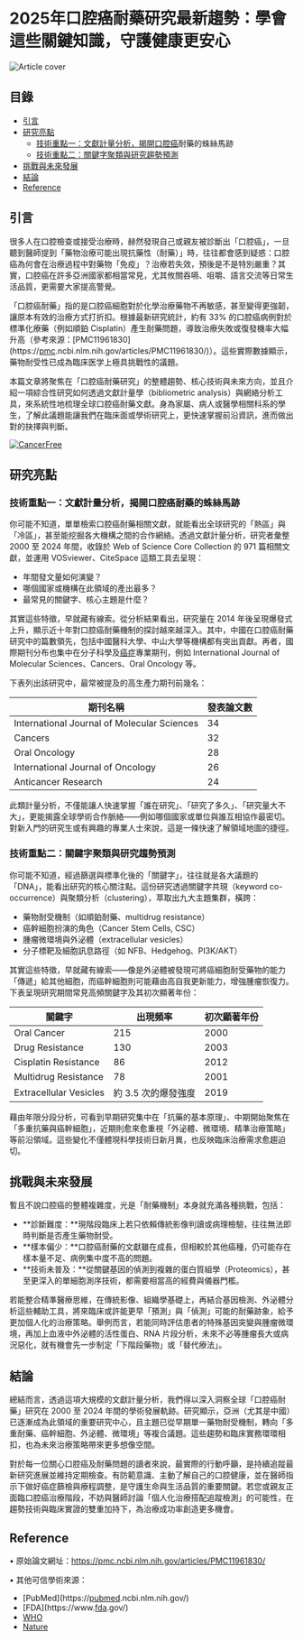 # 2025年口腔癌耐藥研究最新趨勢：學會這些關鍵知識，守護健康更安心
![Article cover](https://i.imgur.com/ZgaEpe5.png)

## 目錄

* [引言](#introduction)
* [研究亮點](#highlights)
   * [技術重點一：文獻計量分析，揭開<a href="https://fightoscc.org">口腔癌</a>耐藥的蛛絲馬跡](#tech1)
   * [技術重點二：關鍵字聚類與研究趨勢預測](#tech2)
* [挑戰與未來發展](#future-work)
* [結論](#conclusion)
* [Reference](#reference)

## 引言

很多人在口腔檢查或接受治療時，赫然發現自己或親友被診斷出「口腔癌」，一旦聽到醫師提到「藥物治療可能出現抗藥性（耐藥）」時，往往都會感到疑惑：口腔癌為何會在治療過程中對藥物「免疫」？治療若失效，預後是不是特別嚴重？其實，口腔癌在許多亞洲國家都相當常見，尤其攸關吞嚥、咀嚼、語言交流等日常生活品質，更需要大家提高警覺。

「口腔癌耐藥」指的是口腔癌細胞對於化學治療藥物不再敏感，甚至變得更強韌，讓原本有效的治療方式打折扣。根據最新研究統計，約有 33% 的口腔癌病例對於標準化療藥（例如順鉑 Cisplatin）產生耐藥問題，導致治療失敗或復發機率大幅升高（參考來源：[PMC11961830](https://<a href="https://pmc.ncbi.nlm.nih.gov/">pmc</a>.ncbi.nlm.nih.gov/articles/PMC11961830/)）。這些實際數據顯示，藥物耐受性已成為臨床医学上極具挑戰性的議題。

本篇文章將聚焦在「口腔癌耐藥研究」的整體趨勢、核心技術與未來方向，並且介紹一項綜合性研究如何透過文獻計量學（bibliometric analysis）與網絡分析工具，來系統性地梳理全球口腔癌耐藥文獻。身為家屬、病人或醫學相關科系的學生，了解此議題能讓我們在臨床面或學術研究上，更快速掌握前沿資訊，進而做出對的抉擇與判斷。

[![CancerFree](https://drive.google.com/uc?export=view&id=1ckHhFxz-ofx6nezixUb8LtNpm5w3AwK7)](https://cancerfree.io)
## 研究亮點

### 技術重點一：文獻計量分析，揭開口腔癌耐藥的蛛絲馬跡

你可能不知道，單單檢索口腔癌耐藥相關文獻，就能看出全球研究的「熱區」與「冷區」，甚至能挖掘各大機構之間的合作網絡。透過文獻計量分析，研究者彙整 2000 至 2024 年間，收錄於 Web of Science Core Collection 的 971 篇相關文獻，並運用 VOSviewer、CiteSpace 這類工具去呈現：

* 年間發文量如何演變？
* 哪個國家或機構在此領域的產出最多？
* 最常見的關鍵字、核心主題是什麼？

其實這些特徵，早就藏有線索。從分析結果看出，研究量在 2014 年後呈現爆發式上升，顯示近十年對口腔癌耐藥機制的探討越來越深入。其中，中國在口腔癌耐藥研究中的篇數領先，包括中國醫科大學、中山大學等機構都有突出貢獻。再者，國際期刊分布也集中在分子科學及<a href="https://cancerfree.io/">癌症</a>專業期刊，例如 International Journal of Molecular Sciences、Cancers、Oral Oncology 等。

下表列出該研究中，最常被提及的高生產力期刊前幾名：

| 期刊名稱                                        | 發表論文數 |
| ------------------------------------------- | ----- |
| International Journal of Molecular Sciences | 34    |
| Cancers                                     | 32    |
| Oral Oncology                               | 28    |
| International Journal of Oncology           | 26    |
| Anticancer Research                         | 24    |

此類計量分析，不僅能讓人快速掌握「誰在研究」、「研究了多久」、「研究量大不大」，更能揭露全球學術合作脈絡——例如哪個國家或單位與誰互相協作最密切。對新入門的研究生或有興趣的專業人士來說，這是一條快速了解領域地圖的捷徑。

### 技術重點二：關鍵字聚類與研究趨勢預測

你可能不知道，經過篩選與標準化後的「關鍵字」，往往就是各大議題的「DNA」，能看出研究的核心關注點。這份研究透過關鍵字共現（keyword co-occurrence）與聚類分析（clustering），萃取出九大主題集群，橫跨：

* 藥物耐受機制（如順鉑耐藥、multidrug resistance）
* 癌幹細胞扮演的角色（Cancer Stem Cells, CSC）
* 腫瘤微環境與外泌體（extracellular vesicles）
* 分子標靶及細胞訊息路徑（如 NFB、Hedgehog、PI3K/AKT）

其實這些特徵，早就藏有線索——像是外泌體被發現可將癌細胞耐受藥物的能力「傳遞」給其他細胞，而癌幹細胞則可能藉由高自我更新能力，增強腫瘤恢復力。下表呈現研究期間常見高頻關鍵字及其初次顯著年份：

| 關鍵字                    | 出現頻率         | 初次顯著年份 |
| ---------------------- | ------------ | ------ |
| Oral Cancer            | 215          | 2000   |
| Drug Resistance        | 130          | 2003   |
| Cisplatin Resistance   | 86           | 2012   |
| Multidrug Resistance   | 78           | 2001   |
| Extracellular Vesicles | 約 3.5 次的爆發強度 | 2019   |

藉由年限分段分析，可看到早期研究集中在「抗藥的基本原理」、中期開始聚焦在「多重抗藥與癌幹細胞」，近期則愈來愈重視「外泌體、微環境、精準治療策略」等前沿領域。這些變化不僅體現科學技術日新月異，也反映臨床治療需求愈趨迫切。

## 挑戰與未來發展

暫且不說口腔癌的整體複雜度，光是「耐藥機制」本身就充滿各種挑戰，包括：

* **診斷難度：**現階段臨床上若只依賴傳統影像判讀或病理檢驗，往往無法即時判斷是否產生藥物耐受。
* **樣本偏少：**口腔癌耐藥的文獻雖在成長，但相較於其他癌種，仍可能存在樣本量不足、病例集中度不高的問題。
* **技術未普及：**從關鍵基因的偵測到複雜的蛋白質組學（Proteomics），甚至更深入的單細胞測序技術，都需要相當高的經費與儀器門檻。

若能整合精準醫療思維，在傳統影像、組織學基礎上，再結合基因檢測、外泌體分析這些輔助工具，將來臨床或許能更早「預測」與「偵測」可能的耐藥跡象，給予更加個人化的治療策略。舉例而言，若能同時評估患者的特殊基因突變與腫瘤微環境，再加上血液中外泌體的活性蛋白、RNA 片段分析，未來不必等腫瘤長大或病況惡化，就有機會先一步制定「下階段藥物」或「替代療法」。

## 結論

總結而言，透過這項大規模的文獻計量分析，我們得以深入洞察全球「口腔癌耐藥」研究在 2000 至 2024 年間的學術發展軌跡。研究顯示，亞洲（尤其是中國）已逐漸成為此領域的重要研究中心，且主題已從早期單一藥物耐受機制，轉向「多重耐藥、癌幹細胞、外泌體、微環境」等複合議題。這些趨勢和臨床實務環環相扣，也為未來治療策略帶來更多想像空間。

對於每一位關心口腔癌及耐藥問題的讀者來說，最實際的行動呼籲，是持續追蹤最新研究進展並維持定期檢查。有防範意識、主動了解自己的口腔健康，並在醫師指示下做好癌症篩檢與療程調整，是守護生命與生活品質的重要關鍵。若您或親友正面臨口腔癌治療階段，不妨與醫師討論「個人化治療搭配追蹤檢測」的可能性，在趨勢技術與臨床實證的雙重加持下，為治療成功率創造更多機會。

## Reference

• 原始論文網址：<https://pmc.ncbi.nlm.nih.gov/articles/PMC11961830/>

• 其他可信學術來源：

* [PubMed](https://<a href="https://pubmed.ncbi.nlm.nih.gov/">pubmed</a>.ncbi.nlm.nih.gov/)
* [FDA](https://www.<a href=" https://www.fda.gov/">fda</a>.gov/)
* [WHO](https://www.who.int/)
* [Nature](https://www.nature.com/)